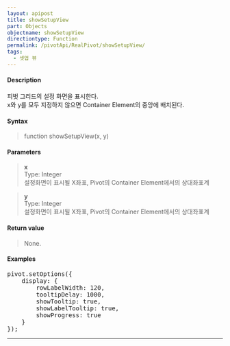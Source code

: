 ```yaml
---
layout: apipost
title: showSetupView
part: Objects
objectname: showSetupView
directiontype: Function
permalink: /pivotApi/RealPivot/showSetupView/
tags:
  - 셋업 뷰
---
```



#### Description

 피벗 그리드의 설정 화면을 표시한다.  
 x와 y를 모두 지정하지 않으면 Container Element의 중앙에 배치된다.   

#### Syntax

> function showSetupView(x, y)

#### Parameters

> **x**  
> Type: Integer   
> 설정화면이 표시될 X좌표, Pivot의 Container Element에서의 상대좌표계   

> **y**  
> Type: Integer   
> 설정화면이 표시될 X좌표, Pivot의 Container Element에서의 상대좌표계   

#### Return value

> None.

#### Examples 

<pre class="prettyprint">
pivot.setOptions({
    display: {
        rowLabelWidth: 120,
        tooltipDelay: 1000,
        showTooltip: true,
        showLabelTooltip: true,
        showProgress: true
    }
});
</pre>

---


